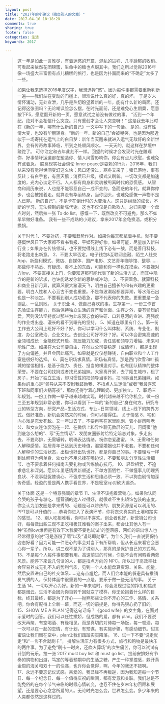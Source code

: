 ```yaml
---
layout: post
title: "2017年的小建议（摘自别人的文章）"
date: 2017-04-10 18:18:28
comments: true
sharing: true
footer: false
categories: 生活
keywords: 2017

---
```



> 这一年是如此一言难尽，有着迷惑的开篇、混乱的进程、几乎躁郁的收梢。
> 可看起来依然花团锦簇，生命中的糖也点缀其中。我们之所以觉得2016年像一场盛大丰富但有点儿糟糕的旅行，也是因为扑面而来的“不确定”太多了一些。
<!--more-->
> 如果让我来选择2016年度汉字，我想选择”惑”。因为每件事都需要重新判断一遍——我们站在变动的门槛上，很难说什么真的好，真的坏。
> 于是岁末情怀涌动，无处宣泄，几乎是热切盼望着新的一年，能有什么新的局面。还记得这张图吗？无论嘲讽脸怎么摆，在时光面前，还是难免心生期冀，愿意按下F5，愿意翻开新的一页，愿意试试之前没有做过的事。
> “活到一个年纪，绝对不会相信什么突变。只有重创才会让人突变呀！” 这是我去年此时在《新的一年，哪有什么新的自己》一文中写下的一句话。
> 是的，没有性情大变，也没有华丽转身。“新的一年、新的自己”会被嘲笑，也是因为那近似于一场寄托在运气上的白日梦：新年当天醒来就进入运气无敌好的全新世界，会有传奇故事降临，所到之处顺风顺水。
> 一天天的，就这样在梦境中蹉跎了。
> 可你注定和去年此刻不一样。回望的时候才会发现时光在雕琢你、好事情坏运道都在塑造你、情人风雪影响你。你会有点儿欣慰，也难免有点着急。
> 脱离现实社会谈论 Inner
> peace是耍赖的行为。2016年，我们从来没有觉得世间变幻这么快：风口还没过，寒冬又来了；猪已落地，事有反转；有白手套，有黑天鹅；消费已升级，模式又刷新。一切改变都是加速度的，光内心淡定不行。人人都有肉身和灵魂被甩离时代的恐慌感。
> 从智商和阅历来说，人也是不能容忍自己一成不变的。急而惑的年代，就算你停步，也会被推着走。就算没有华丽转身，当你回头，也难免感慨一声物不是人已非。
> 新的自己”，不是卡在倒计时的大变活人，这只是绵延的成长，不断的学习，无法控制的新陈代谢。这也不仅仅是自欺欺人，总归需要一个盘点时刻，然后拉一张
> To do list，感慨一下，既然改变不可避免，那么不如早早做好准备。 我有一些不成熟的小建议，拿来2017年金龟换酒，或积分换锅。
> 



> 关于时代
> 1、不要对抗，不要和趋势作对。如果你每天都拿着手机，就不要感慨世风日下大家都不看书看报、平媒死得好惨。如果可能，尽量加入新兴行业；如果身在传统领域，也不要觉得线上线下必有一战，而是善用科技，将老路走出新意。
> 2、不要太早否定。电子钱包&互联网金融、陌生人社交App、新盈利模式、微店、自媒体、国产电影、文艺青年咖啡馆、整容……那些你不熟悉、有疑虑、看不上的东西，可能和你一样也在摸索。不要嫌对方low、不要直接关上门，你要知道那可能代表了新的生活方式，而其中隐含的是新的诉求，也许能诱发你新的思路或冲动。
> 3、不要着急。就算科技和商业日新月异，就算风很大猪漫天飞，明白自己擅长的和有兴趣的更重要。明白人性和人心亘古不变也重要。不是每波潮起都要弄潮，等水落石出也是一种淡定。不要看到别人成功着急，那不代表你的失败。更重要是一急则乱、一乱则败。
> 关于职业
> 4、做自己喜欢的事。生存第一，一份工作首先验证生存能力，然后保持独立生活的尊严和体面。生存之外，要有猛烈的爱。否则没法坚持度过那些为此废寝忘食的钻研、口若悬河的宣讲、高强度的作业或出差、漫长的看不到曙光的坚持。
> 5、知道在哪里有什么。第一份工作去大公司上班好不好？好。你可以学习什么叫体制、系统、专业化、制度、办公室政治、企业文化。去创业公司好不好？好。可以体会密集高速的全领域成长：全能模式开启、抗压能力加成，责任感和领导力增幅、未来可能性广泛。如果在大公司要自由、在创业公司要稳定（或情怀），都是出现了方向偏差，并且会因此痛苦。如果就是仅仅想赚钱，自由职业和个人工作室是很好的选择。
> 6、莫在职场求真情。职场有真情，那是西门吹雪和叶孤城的惺惺相惜，是基于能力、责任、担当的棋逢对手。也有团队精神的整体荣誉。不要在公司找妈或者找兄弟姐妹。大家离开家，去了陌生城市，租了房子，开始了独立生活，却习惯性的把领导当爹妈，把同事当兄弟姐妹。如果你的重心是“领导从来不安慰我鼓励我、不指点人生迷津”或者“我最喜欢下班和同事们火锅宵夜”，那你还得学着心理断奶、更加独立。
> 7、职场三年规划。一份工作做一辈子越来越难实现，时代越来越不给你机会。做一份三至五年规划非常必要，你可以看到下一年的“新的自己”身在何方。研究专业的转型方向，研究产品+生活方式、专业+日常领域、线上+线下的跨界方式。做好准备，新机会突然来的时候，你可以接得住。
> 关于情感
> 8、宅和内心戏是恋爱死敌。又一年过去了，不要再宅在家里刷剧、管小鲜肉叫老公、和女友连体婴泡在一起、在微信上和异性聊无数屏的天儿、问闺蜜“他到底怎么想的”、写“无主情话”、发朋友圈影射给特定暗恋对象。多走出去，不要彩排，无需辗转，明确表达情绪。祝你恋爱甜蜜。
> 9、无需和任何人解释感情。独居青年已达到历史峰值，渴望婚姻也并不老套。不要和任何人解释你的生活状态，出柜也好出轨也好，都是你自己的事。不要理亏一样到处解释为何单身、处女也不用总挂在嘴边说，不要和朋友分享性生活细节、也不要拿着任何指南去要礼物或苦练偷心技巧。
> 10、轻盈相爱，不追求悲壮和深刻。愿新年里感情焕新顺遂，不单方面牺牲、不做懂事儿明理贤良状、不没事就促膝谈心、不强求生活和思维必须一致、不以狗血剧情加深传奇感。轻盈的爱是两人携手看世界，不是密室cp对砍大逃杀。



> 关于体面 这是一个特意强调的章节
> 11、生活不该抱着营销心。如果你认同会哭的孩子有糖吃、懂营销的达人过得好，就很难不生出矫饰包装的态度。你会认为朋友圈是拿来秀的、话题是可以炒热的、朋友资源是可以利用的、PPT是可以升值的……恭喜你进入了表演环节，你将丧失真实的土壤和踏实的感觉。
> 12、别人吃相难看，你可以不喜欢。创业者也好，新营销公司也好，每每做出些三观不正吃相极其难看的案子出来，都会让其他人有一种“虽然low爆但是有效下次我要不要也试试”的堕落感，网红的语出惊人也经常得意的说“可是涨粉了啊”以及“谩骂即勋章”。为什么我们一直说要保持姿态好看？因为可能一件恶心的事会对当下有所帮助，但从长远来看它会恶心你一辈子。所以，讲三观不是为了讲别人，那真的是保护自己的方式啊。
> 13、不是每个人每件事都要有用。高速前进的时候，你是不会有闲暇看两旁风景。能停下来说几句话的人，都是指点方向的
> NPC。所以过于高效率社会容易养成无孔不入的势利气质，见到一个人本能盘算资源、关系、能量，然后安置进自己的社交体系……这有点尴尬。而人们会本能的躲避具有推销员气质的人，保持体面中很重要的一点是，要乐于做一些无用的事。
> 关于生活
> 14、一切以开心为好。新的一年来临时，你会发现过往的挣扎和焦虑都是烟云。生活不会因为你百转千回就变了模样，你无论抱着什么样的目标，终其最终，都是为了开心——抛弃那些让你不开心的工作、感情、关系吧。你会有配得上全新一幕，而这一切的前提是，你得先狠心扔了旧的。
> 15、SHOW ME A PLAN 记得这句话吗？《good wife》的女主角，在面对示爱时的回答。我们可以任性撒娇，但成熟的爱，都有
> plan。我们不要说改天再聚、有空喝酒、有缘相见，而是真切的对待每一场饭，每一顿酒，每一次可以在一起的恋情，有计划，有预谋，有实施步骤，有感动细节。甜言蜜语让我们飘在空中，plan让我们踏踏实实降落。
> 16、试一下不要“说走就走”和“一言不合就刷卡”。
> 排解生活压力有很多方式，旅行和购物是最快乐的两件事。为了避免“刷卡一时爽，还款火葬场”的次生痛苦，你可以试试有计划的玩乐。拉一张 2017
> must buy list 和 must go
> list，提前安排好有节奏的购物和出游，笃定的等着预期中的生活之糖，产生一种掌控感，躲开黄金周的海关和双十一的快递，也许你会觉得，啊，今年的我还不错啊。
> 17、永远不要忘记仪式感。亲爱的，我已经不再叛逆，因为我知道每一个节日、每一个纪念日、每一个值得庆祝的瞬间，都有爱意和关联。我们总是不能免俗的在每个节气来临的时候心情转变，也忍不住在岁末年初回顾和展望，还是要心心念念所爱的人。无论时光怎么变，世界怎么变。多少年来的人类都依然是这样过的。




